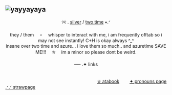 
## ![yayyayaya](https://github.com/user-attachments/assets/e8b2f165-e47c-49fd-8354-6f1e04950576)



<div align="center">
୨୧ . <ins>silver</ins> / <ins>two time</ins> ⭑.ᐟ
</div>
　
<div align="center">
they / them　 ⋆ 　whisper to interact with me, i am frequently offtab so i may not see instantly! C+H is okay always ^_^ 
</div>
<div align="center">
insane over two time and azure... i love them so much.. and azuretime SAVE ME!!!　 ✮　 im a minor so please dont be weird.
</div>　
 　
　
<div align="center">
── .✦ links
</div>
　

 　  　  　  　  　  　  　  　  　  　 　  　 　  　 　 　  [✮ atabook](https://azuretiime.atabook.org/)　 　[✦ pronouns page](https://en.pronouns.page/@azuretiime)　　[.ᐟ.ᐟ strawpage](https://azuretimee.straw.page)
